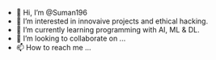 - 👋 Hi, I’m @Suman196
- 👀 I’m interested in innovaive projects and ethical hacking.
- 🌱 I’m currently learning programming with AI, ML & DL.
- 💞️ I’m looking to collaborate on ...
- 📫 How to reach me ...

<!---
Suman196/Suman196 is a ✨ special ✨ repository because its `README.md` (this file) appears on your GitHub profile.
You can click the Preview link to take a look at your changes.
--->
